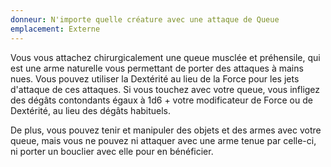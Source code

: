 ```yaml
---
donneur: N'importe quelle créature avec une attaque de Queue
emplacement: Externe
---
```

Vous vous attachez chirurgicalement une queue musclée et préhensile, qui est une arme naturelle vous permettant de porter des attaques à mains nues. Vous pouvez utiliser la Dextérité au lieu de la Force pour les jets d'attaque de ces attaques. Si vous touchez avec votre queue, vous infligez des dégâts contondants égaux à 1d6 + votre modificateur de Force ou de Dextérité, au lieu des dégâts habituels.

De plus, vous pouvez tenir et manipuler des objets et des armes avec votre queue, mais vous ne pouvez ni attaquer avec une arme tenue par celle-ci, ni porter un bouclier avec elle pour en bénéficier.
